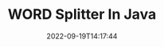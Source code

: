 ---
############################# Static ############################
layout: "auto-gen-merger"
date: 2022-09-19T14:17:44
draft: false
otherformats: 

############################# Head ############################
head_title: "Split WORD into Multiple Files in Java"
head_description: "Split a single WORD file into several files based on page numbers, page intervals, even or odd pages using documents merger API."

############################# Header ############################
title: "WORD Splitter In Java"
description: "Split WORD with a few lines of Java code."
bg_image: "https://cms.admin.containerize.com/templates/aspose/App_Themes/V3/images/bg/header1.png"
bg_overlay: false
button:
    enable: true
    icon: "fas fa-arrow-down"
    label: "Download Free Trial"
    link: "https://downloads.groupdocs.com/merger/java"

############################# SubMenu ############################
submenu:
    enable: true

    left:
        img_alt: "GroupDocs.Merger for Java"
        image: "https://cms.admin.containerize.com/templates/groupdocs/images/product-logos/90x90-noborder/groupdocs-merger-java.png"
        product: "GroupDocs.Merger"
        platform: "Java"

    middle:
        button:

            # button loop
            - link: "https://apireference.groupdocs.com/merger/java"
              text: "API Reference"

            # button loop
            - link: "https://github.com/groupdocs-merger"
              text: "Code Examples"

            # button loop
            - link: "https://products.groupdocs.app/merger/family"
              text: "Live Demos"

            # button loop
            - link: "https://purchase.groupdocs.com/pricing/merger/java"
              text: "Pricing"

    right:
        link_download: "https://downloads.groupdocs.com/merger"
        link_learn: "https://docs.groupdocs.com/merger/java"
        link_buy: "https://purchase.groupdocs.com"

############################# About ############################
about:
    enable: true
    title: "About GroupDocs.Merger for Java API"
    content: |
        [GroupDocs.Merger for Java](/merger/java/) library offers a simple solution to safely merge & split between a wide range of document formats including PDF, Microsoft Office (Word, Excel, PowerPoint, OneNote), OpenDocument, HTML, images and many others within Java applications. By adding just a few lines of the code, perform several document operations such as move, remove, rotate, swap, extract or change the orientation of pages within the documents. The documents merging API also supports previewing document pages as an image to analyse the document structure, formatting and content on the page.
        
        GroupDocs.Merger API is a right choice for corporate solutions which needs file splitting features. These APIs are well supported on all major operating systems and platforms including J2SE 7.0 (1.7), J2SE 8.0 (1.8), Java 10.

############################# Steps ############################
steps:
    enable: true
    title_left: "Split WORD File By Pages in Java"
    content_left: |
        [GroupDocs.Merger for Java](/merger/java/) makes it easy for Java developers to split a single WORD file into multiple resultant files by implementing a few easy steps.
        
        * Initialize **SplitOptions** with output files path format.
        * Create new instance of **Merger** and pass source document path as a constructor parameter.
        * Call **split** and pass **SplitOptions** object to save resultant documents.

    title_right: "System Requirements"
    content_right: |
        GroupDocs.Merger for Java APIs are supported on all major platforms and operating systems. Before executing the code below, please make sure that you have the following prerequisites installed on your system.

        * Operating Systems: Microsoft Windows, Linux, MacOS
        * Development Environments: NetBeans, IntelliJ IDEA, Eclipse
        * Frameworks: J2SE 7.0 (1.7), J2SE 8.0 (1.8), Java 10
        * Download the latest version of GroupDocs.Merger for Java from [Maven](https://repository.groupdocs.com/webapp/#/artifacts/browse/tree/General/repo/com/groupdocs/groupdocs-merger)
         
    code: |
     {{% merger/additional-styles %}}
     {{< merger/code-merger title="How to split WORD file using Java example code">}}

        ```java    
        // Split WORD file using GroupDocs.Merger for Java API
        String filePath = "input.word";
        String filePathOut = "output.word";
        
        // Initialize SplitOptions class with output files path format
        SplitOptions splitOptions = new SplitOptions(filePathOut, new int[] { 3, 6, 8 });

        // Instantiate Merger with input WORD document
        Merger merger = new Merger(filePath);

        // Call split method and pass SplitOptions object to save resultant documents
        merger.split(splitOptions);
        ```
     {{< /merger/code-merger >}}

############################# Demos ############################
demos:
    enable: true
    title: "Live Demos - Split WORD File Online"
    content: |
       Split WORD file right now by visiting [GroupDocs.Merger Live Demos](https://products.groupdocs.app/splitter/word) website.
       The live demo has the following benefits.
        
############################# About Formats ############################
about_formats:
    enable: true

############################# More Formats ############################
more_formats:
    enable: true
    title: "Split File of Other Formats"
    content: |
        Java documents merger & split API for file formats and images. Split some of the popular file formats as stated below.

############################# Back to top ###############################
back_to_top:
    enable: true
---